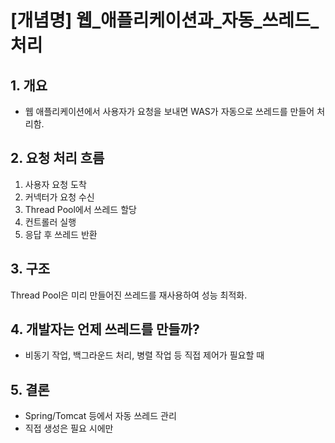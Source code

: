 # [개념명] 웹_애플리케이션과_자동_쓰레드_처리

## 1. 개요
- 웹 애플리케이션에서 사용자가 요청을 보내면 WAS가 자동으로 쓰레드를 만들어 처리함.

## 2. 요청 처리 흐름
1. 사용자 요청 도착
2. 커넥터가 요청 수신
3. Thread Pool에서 쓰레드 할당
4. 컨트롤러 실행
5. 응답 후 쓰레드 반환

## 3. 구조
Thread Pool은 미리 만들어진 쓰레드를 재사용하여 성능 최적화.

## 4. 개발자는 언제 쓰레드를 만들까?
- 비동기 작업, 백그라운드 처리, 병렬 작업 등 직접 제어가 필요할 때

## 5. 결론
- Spring/Tomcat 등에서 자동 쓰레드 관리
- 직접 생성은 필요 시에만